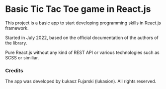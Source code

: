 # Basic Tic Tac Toe game in React.js

This project is a basic app to start developing programming skills in React.js framework.

Started in July 2022, based on the official documentation of the authors of the library.

Pure React.js without any kind of REST API or various technologies such as SCSS or similiar.

### Credits

The app was developed by Łukasz Fujarski (lukasion). All rights reserved.
